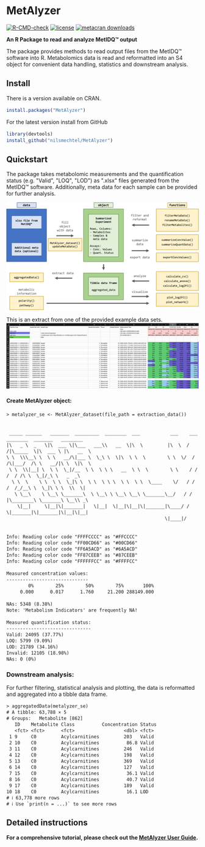 MetAlyzer
========

<!-- badges: start -->
[![R-CMD-check](https://github.com/nilsmechtel/MetAlyzer/actions/workflows/R-CMD-check.yaml/badge.svg)](https://github.com/nilsmechtel/MetAlyzer/actions/workflows/R-CMD-check.yaml)
[![license](https://img.shields.io/badge/license-GPL--3-blue.svg)](https://www.gnu.org/licenses/gpl-3.0.en.html)
[![metacran downloads](https://cranlogs.r-pkg.org/badges/grand-total/MetAlyzer)](https://cran.r-project.org/package=MetAlyzer)
<!-- badges: end -->

**An R Package to read and analyze MetIDQ&trade; output**

The package provides methods to read output files from the MetIDQ&trade; software into R. Metabolomics data is read and reformatted into an S4 object for convenient data handling, statistics and downstream analysis.

## Install

There is a version available on CRAN.

```r
install.packages("MetAlyzer")
```

For the latest version install from GitHub
```r
library(devtools)
install_github("nilsmechtel/MetAlyzer")
```

## Quickstart

The package takes metabolomic measurements and the quantification status (e.g. "Valid", "LOQ", "LOD") as ".xlsx" files generated from the MetIDQ&trade; software. Additionally, meta data for each sample can be provided for further analysis.

![MetAlyzer](vignettes/MetAlyzer_workflow.png)

This is an extract from one of the provided example data sets.
![Example_Data](vignettes/screenshot_xlsx.png)

#### Create MetAlyzer object:
```{r}
> metalyzer_se <- MetAlyzer_dataset(file_path = extraction_data())


 _____ ______   _______  _________  ________  ___           ___    ___ ________  _______   ________
|\   _ \  _   \|\  ___ \|\___   ___\\   __  \|\  \         |\  \  /  /|\_____  \|\  ___ \ |\   __  \
\ \  \\\__\ \  \ \   __/\|___ \  \_\ \  \|\  \ \  \        \ \  \/  / /\|___/  /\ \   __/|\ \  \|\  \
 \ \  \\|__| \  \ \  \_|/__  \ \  \ \ \   __  \ \  \        \ \    / /     /  / /\ \  \_|/_\ \   _  _\
  \ \  \    \ \  \ \  \_|\ \  \ \  \ \ \  \ \  \ \  \____    \/   / /     /  /_/__\ \  \_|\ \ \  \\  \| 
   \ \__\    \ \__\ \_______\  \ \__\ \ \__\ \__\ \_______\__/   / /     |\________\ \_______\ \__\\ _\ 
    \|__|     \|__|\|_______|   \|__|  \|__|\|__|\|_______|\____/ /       \|_______|\|_______|\|__|\|__|
                                                          \|____|/


Info: Reading color code "FFFFCCCC" as "#FFCCCC"
Info: Reading color code "FF00CD66" as "#00CD66"
Info: Reading color code "FF6A5ACD" as "#6A5ACD"
Info: Reading color code "FF87CEEB" as "#87CEEB"
Info: Reading color code "FFFFFFCC" as "#FFFFCC"

Measured concentration values:
------------------------------
        0%        25%        50%        75%       100% 
     0.000      0.017      1.760     21.200 288149.000 

NAs: 5348 (8.38%)
Note: 'Metabolism Indicators' are frequently NA!

Measured quantification status:
-------------------------------
Valid: 24095 (37.77%)
LOQ: 5799 (9.09%)
LOD: 21789 (34.16%)
Invalid: 12105 (18.98%)
NAs: 0 (0%)
```

### Downstream analysis:
For further filtering, statistical analysis and plotting, the data is reformatted and aggregated into a tibble data frame.

```{r}
> aggregatedData(metalyzer_se)
# A tibble: 63,788 × 5
# Groups:   Metabolite [862]
   ID    Metabolite Class          Concentration Status
   <fct> <fct>      <fct>                  <dbl> <fct> 
 1 9     C0         Acylcarnitines         203   Valid 
 2 10    C0         Acylcarnitines          86.8 Valid 
 3 11    C0         Acylcarnitines         246   Valid 
 4 12    C0         Acylcarnitines         198   Valid 
 5 13    C0         Acylcarnitines         369   Valid 
 6 14    C0         Acylcarnitines         127   Valid 
 7 15    C0         Acylcarnitines          36.1 Valid 
 8 16    C0         Acylcarnitines          40.7 Valid 
 9 17    C0         Acylcarnitines         189   Valid 
10 18    C0         Acylcarnitines          16.1 LOD   
# ℹ 63,778 more rows
# ℹ Use `print(n = ...)` to see more rows
```

## Detailed instructions
**For a comprehensive tutorial, please check out the [MetAlyzer User Guide](https://cran.r-project.org/web/packages/MetAlyzer/vignettes/MetAlyzer_User_Guide.html).**
